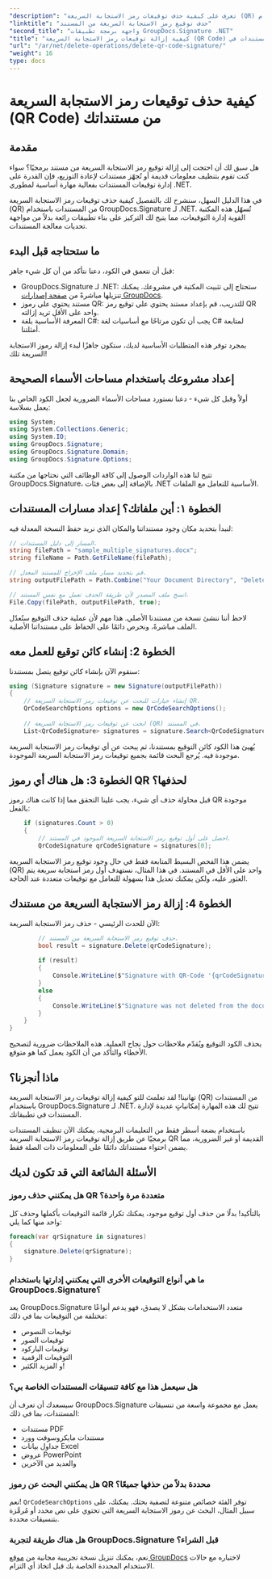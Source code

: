 ```yaml
---
"description": "تعرف على كيفية حذف توقيعات رمز الاستجابة السريعة (QR) بسهولة من مستنداتك باستخدام GroupDocs.Signature لـ .NET من خلال دليل المطورين خطوة بخطوة."
"linktitle": "حذف توقيع رمز الاستجابة السريعة من المستند"
"second_title": "واجهة برمجة تطبيقات GroupDocs.Signature .NET"
"title": "كيفية إزالة توقيعات رمز الاستجابة السريعة (QR Code) من المستندات في .NET"
"url": "/ar/net/delete-operations/delete-qr-code-signature/"
"weight": 16
type: docs
---
```

# كيفية حذف توقيعات رمز الاستجابة السريعة (QR Code) من مستنداتك

## مقدمة

هل سبق لك أن احتجت إلى إزالة توقيع رمز الاستجابة السريعة من مستند برمجيًا؟ سواء كنت تقوم بتنظيف معلومات قديمة أو تُجهّز مستندات لإعادة التوزيع، فإن القدرة على إدارة توقيعات المستندات بفعالية مهارة أساسية لمطوري .NET.

في هذا الدليل السهل، سنشرح لك بالتفصيل كيفية حذف توقيعات رمز الاستجابة السريعة (QR) من المستندات باستخدام GroupDocs.Signature لـ .NET. تُسهّل هذه المكتبة القوية إدارة التوقيعات، مما يتيح لك التركيز على بناء تطبيقات رائعة بدلاً من مواجهة تحديات معالجة المستندات.

## ما ستحتاجه قبل البدء

قبل أن نتعمق في الكود، دعنا نتأكد من أن كل شيء جاهز:

- GroupDocs.Signature لـ .NET: ستحتاج إلى تثبيت المكتبة في مشروعك. يمكنك تنزيلها مباشرةً من [صفحة إصدارات GroupDocs](https://releases.groupdocs.com/signature/net/).
- مستند يحتوي على رموز QR: للتدريب، قم بإعداد مستند يحتوي على توقيع رمز QR واحد على الأقل تريد إزالته.
- المعرفة الأساسية بلغة C#: يجب أن تكون مرتاحًا مع أساسيات لغة C# لمتابعة أمثلتنا.

بمجرد توفر هذه المتطلبات الأساسية لديك، ستكون جاهزًا لبدء إزالة رموز الاستجابة السريعة تلك!

## إعداد مشروعك باستخدام مساحات الأسماء الصحيحة

أولاً وقبل كل شيء - دعنا نستورد مساحات الأسماء الضرورية لجعل الكود الخاص بنا يعمل بسلاسة:

```csharp
using System;
using System.Collections.Generic;
using System.IO;
using GroupDocs.Signature;
using GroupDocs.Signature.Domain;
using GroupDocs.Signature.Options;
```

تتيح لنا هذه الواردات الوصول إلى كافة الوظائف التي نحتاجها من مكتبة GroupDocs.Signature، بالإضافة إلى بعض فئات .NET الأساسية للتعامل مع الملفات.

## الخطوة ١: أين ملفاتك؟ إعداد مسارات المستندات

لنبدأ بتحديد مكان وجود مستنداتنا والمكان الذي نريد حفظ النسخة المعدلة فيه:

```csharp
// المسار إلى دليل المستندات.
string filePath = "sample_multiple_signatures.docx";
string fileName = Path.GetFileName(filePath);

// قم بتحديد مسار ملف الإخراج للمستند المعدل.
string outputFilePath = Path.Combine("Your Document Directory", "DeleteQRCode", fileName);

// انسخ ملف المصدر لأن طريقة الحذف تعمل مع نفس المستند.
File.Copy(filePath, outputFilePath, true);
```

لاحظ أننا ننشئ نسخة من مستندنا الأصلي. هذا مهم لأن عملية حذف التوقيع ستُعدّل الملف مباشرةً، ونحرص دائمًا على الحفاظ على مستنداتنا الأصلية.

## الخطوة 2: إنشاء كائن توقيع للعمل معه

سنقوم الآن بإنشاء كائن توقيع يتصل بمستندنا:

```csharp
using (Signature signature = new Signature(outputFilePath))
{
    // إنشاء خيارات للبحث عن توقيعات رمز الاستجابة السريعة QR.
    QrCodeSearchOptions options = new QrCodeSearchOptions();
    
    // ابحث عن توقيعات رمز الاستجابة السريعة (QR) في المستند.
    List<QrCodeSignature> signatures = signature.Search<QrCodeSignature>(options);
```

يُهيئ هذا الكود كائن التوقيع بمستندنا، ثم يبحث عن أي توقيعات رمز الاستجابة السريعة موجودة فيه. يُرجع البحث قائمة بجميع توقيعات رمز الاستجابة السريعة الموجودة.

## الخطوة 3: هل هناك أي رموز QR لحذفها؟

قبل محاولة حذف أي شيء، يجب علينا التحقق مما إذا كانت هناك رموز QR موجودة بالفعل:

```csharp
    if (signatures.Count > 0)
    {
        // احصل على أول توقيع رمز الاستجابة السريعة الموجود في المستند.
        QrCodeSignature qrCodeSignature = signatures[0];
```

يضمن هذا الفحص البسيط المتابعة فقط في حال وجود توقيع رمز الاستجابة السريعة (QR) واحد على الأقل في المستند. في هذا المثال، نستهدف أول رمز استجابة سريعة يتم العثور عليه، ولكن يمكنك تعديل هذا بسهولة للتعامل مع توقيعات متعددة عند الحاجة.

## الخطوة 4: إزالة رمز الاستجابة السريعة من مستندك

الآن للحدث الرئيسي - حذف رمز الاستجابة السريعة:

```csharp
        // حذف توقيع رمز الاستجابة السريعة من المستند.
        bool result = signature.Delete(qrCodeSignature);
        
        if (result)
        {
            Console.WriteLine($"Signature with QR-Code '{qrCodeSignature.Text}' and encode type '{qrCodeSignature.EncodeType.TypeName}' was deleted from document ['{fileName}'].");
        }
        else
        {
            Console.WriteLine($"Signature was not deleted from the document! Signature with QR-Code '{qrCodeSignature.Text}' and encode type '{qrCodeSignature.EncodeType.TypeName}' was not found!");
        }
    }
}
```

يحذف الكود التوقيع ويُقدّم ملاحظات حول نجاح العملية. هذه الملاحظات ضرورية لتصحيح الأخطاء والتأكد من أن الكود يعمل كما هو متوقع.

## ماذا أنجزنا؟

تهانينا! لقد تعلمتَ للتو كيفية إزالة توقيعات رمز الاستجابة السريعة (QR) من المستندات باستخدام GroupDocs.Signature لـ .NET. تتيح لك هذه المهارة إمكانياتٍ عديدة لإدارة المستندات في تطبيقاتك.

باستخدام بضعة أسطر فقط من التعليمات البرمجية، يمكنك الآن تنظيف المستندات برمجيًا عن طريق إزالة توقيعات رمز الاستجابة السريعة QR القديمة أو غير الضرورية، مما يضمن احتواء مستنداتك دائمًا على المعلومات ذات الصلة فقط.

## الأسئلة الشائعة التي قد تكون لديك

### هل يمكنني حذف رموز QR متعددة مرة واحدة؟

بالتأكيد! بدلًا من حذف أول توقيع موجود، يمكنك تكرار قائمة التوقيعات بأكملها وحذف كل واحد منها كما يلي:

```csharp
foreach(var qrSignature in signatures)
{
    signature.Delete(qrSignature);
}
```

### ما هي أنواع التوقيعات الأخرى التي يمكنني إدارتها باستخدام GroupDocs.Signature؟

يعد GroupDocs.Signature متعدد الاستخدامات بشكل لا يصدق، فهو يدعم أنواعًا مختلفة من التوقيعات بما في ذلك:
- توقيعات النصوص
- توقيعات الصور
- توقيعات الباركود
- التوقيعات الرقمية
- و المزيد الكثير!

### هل سيعمل هذا مع كافة تنسيقات المستندات الخاصة بي؟

سيسعدك أن تعرف أن GroupDocs.Signature يعمل مع مجموعة واسعة من تنسيقات المستندات، بما في ذلك:
- مستندات PDF
- مستندات مايكروسوفت وورد
- جداول بيانات Excel
- عروض PowerPoint
- والعديد من الآخرين

### هل يمكنني البحث عن رموز QR محددة بدلاً من حذفها جميعًا؟

نعم! `QrCodeSearchOptions` توفر الفئة خصائص متنوعة لتصفية بحثك. يمكنك، على سبيل المثال، البحث عن رموز الاستجابة السريعة التي تحتوي على نص محدد أو مُرمَّزة بتنسيقات محددة.

### هل هناك طريقة لتجربة GroupDocs.Signature قبل الشراء؟

نعم، يمكنك تنزيل نسخة تجريبية مجانية من [موقع GroupDocs](https://releases.groupdocs.com/) لاختباره مع حالات الاستخدام المحددة الخاصة بك قبل اتخاذ أي التزام.